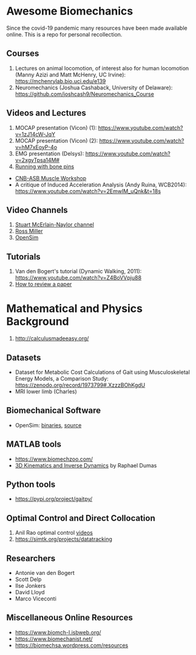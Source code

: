 # Awesome Biomechanics
Since the covid-19 pandemic many resources have been made available online. This is a repo for personal recollection.

## Courses
1. Lectures on animal locomotion, of interest also for human locomotion (Manny Azizi and Matt McHenry, UC Irvine): https://mchenrylab.bio.uci.edu/e139
2. Neuromechanics (Joshua Cashaback, University of Delaware): https://github.com/joshcash9/Neuromechanics_Course

## Videos and Lectures
1. MOCAP presentation (Vicon) (1): https://www.youtube.com/watch?v=1zJ14cW-JqY
2. MOCAP presentation (Vicon) (2): https://www.youtube.com/watch?v=hM7xEoyP-4o
3. EMG presentation (Delsys): https://www.youtube.com/watch?v=2xgyTpsa14M#
4. [Running with bone pins](https://www.youtube.com/watch?v=nf6jkyNgkwE)
* [CNB-ASB Muscle Workshop](https://www.youtube.com/watch?v=Ur9wYYR0nac&feature=youtu.be)
* A critique of Induced Acceleration Analysis (Andy Ruina, WCB2014): https://www.youtube.com/watch?v=2EmwIM_uQnk&t=18s

## Video Channels
1. [Stuart McErlain-Naylor channel](https://www.youtube.com/channel/UCmG-bd1JL1ACP7hMzIUXwOg)
2. [Ross Miller](https://www.youtube.com/channel/UCO_H7aZoIcwZiNc4KjiQQkg/videos) 
3. [OpenSim](https://www.youtube.com/user/OpenSimVideos/videos)

## Tutorials
1. Van den Bogert's tutorial (Dynamic Walking, 2011): https://www.youtube.com/watch?v=Z4BoVVpju88
2. [How to review a paper](https://www.sciencemag.org/careers/2016/09/how-review-paper)

# Mathematical and Physics Background
1. http://calculusmadeeasy.org/

## Datasets
* Dataset for Metabolic Cost Calculations of Gait using Musculoskeletal Energy Models, a Comparison Study: https://zenodo.org/record/1973799#.XzzzBOhKgdU
* MRI lower limb (Charles)

## Biomechanical Software
* OpenSim: [binaries](https://opensim.stanford.edu), [source](https://github.com/opensim-org/opensim-core)

## MATLAB tools
* https://www.biomechzoo.com/
* [3D Kinematics and Inverse Dynamics](https://uk.mathworks.com/matlabcentral/fileexchange/58021-3d-kinematics-and-inverse-dynamics?s_tid=prof_contriblnk) by Raphael Dumas

## Python tools
* https://pypi.org/project/gaitpy/

## Optimal Control and Direct Collocation
1. Anil Rao optimal control [videos](http://www.anilvrao.com/Optimal-Control-Videos.html)
2. https://simtk.org/projects/datatracking

## Researchers
* Antonie van den Bogert
* Scott Delp
* Ilse Jonkers
* David Lloyd
* Marco Viceconti

## Miscellaneous Online Resources
* https://www.biomch-l.isbweb.org/
* https://www.biomechanist.net/
* https://biomechsa.wordpress.com/resources
